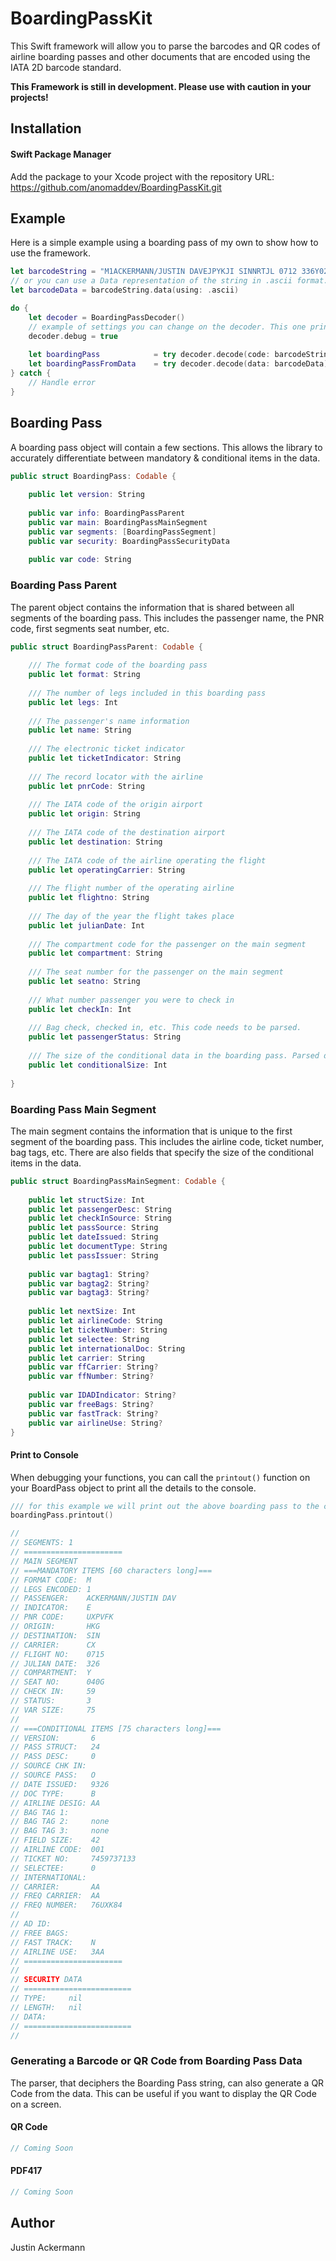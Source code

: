 # BoardingPassKit

This Swift framework will allow you to parse the barcodes and QR codes of airline boarding passes and other documents that are encoded using the IATA 2D barcode standard.

**This Framework is still in development. Please use with caution in your projects!**

## Installation
#### Swift Package Manager
Add the package to your Xcode project with the repository URL: 
https://github.com/anomaddev/BoardingPassKit.git

## Example
Here is a simple example using a boarding pass of my own to show how to use the framework.

```swift
let barcodeString = "M1ACKERMANN/JUSTIN DAVEJPYKJI SINNRTJL 0712 336Y025C0231 348>3180 O9335BJL 01315361700012900174601118720 JL AA 34DGH32             3"
// or you can use a Data representation of the string in .ascii format.
let barcodeData = barcodeString.data(using: .ascii)

do {
    let decoder = BoardingPassDecoder()
    // example of settings you can change on the decoder. This one prints out the data every step of the decoding.
    decoder.debug = true
    
    let boardingPass            = try decoder.decode(code: barcodeString)
    let boardingPassFromData    = try decoder.decode(data: barcodeData)
} catch {
    // Handle error
}
```

## Boarding Pass
A boarding pass object will contain a few sections. This allows the library to accurately differentiate between mandatory & conditional items in the data.

```swift
public struct BoardingPass: Codable {
    
    public let version: String
    
    public var info: BoardingPassParent
    public var main: BoardingPassMainSegment
    public var segments: [BoardingPassSegment]
    public var security: BoardingPassSecurityData
    
    public var code: String
```

### Boarding Pass Parent
The parent object contains the information that is shared between all segments of the boarding pass. This includes the passenger name, the PNR code, first segments seat number, etc.

```swift
public struct BoardingPassParent: Codable {
    
    /// The format code of the boarding pass
    public let format: String
    
    /// The number of legs included in this boarding pass
    public let legs: Int
    
    /// The passenger's name information
    public let name: String
    
    /// The electronic ticket indicator
    public let ticketIndicator: String
    
    /// The record locator with the airline
    public let pnrCode: String
    
    /// The IATA code of the origin airport
    public let origin: String
    
    /// The IATA code of the destination airport
    public let destination: String
    
    /// The IATA code of the airline operating the flight
    public let operatingCarrier: String
    
    /// The flight number of the operating airline
    public let flightno: String
    
    /// The day of the year the flight takes place
    public let julianDate: Int
    
    /// The compartment code for the passenger on the main segment
    public let compartment: String
    
    /// The seat number for the passenger on the main segment
    public let seatno: String
    
    /// What number passenger you were to check in
    public let checkIn: Int
    
    /// Bag check, checked in, etc. This code needs to be parsed.
    public let passengerStatus: String
    
    /// The size of the conditional data in the boarding pass. Parsed decimal from hexidecimal.
    public let conditionalSize: Int
    
}
```

### Boarding Pass Main Segment
The main segment contains the information that is unique to the first segment of the boarding pass. This includes the airline code, ticket number, bag tags, etc. There are also fields that specify the size of the conditional items in the data.

```swift
public struct BoardingPassMainSegment: Codable {
    
    public let structSize: Int
    public let passengerDesc: String
    public let checkInSource: String
    public let passSource: String
    public let dateIssued: String
    public let documentType: String
    public let passIssuer: String
    
    public var bagtag1: String?
    public var bagtag2: String?
    public var bagtag3: String?
    
    public let nextSize: Int
    public let airlineCode: String
    public let ticketNumber: String
    public let selectee: String
    public let internationalDoc: String
    public let carrier: String
    public var ffCarrier: String?
    public var ffNumber: String?
    
    public var IDADIndicator: String?
    public var freeBags: String?
    public var fastTrack: String?
    public var airlineUse: String?
}
```

#### Print to Console
When debugging your functions, you can call the `printout()` function on your BoardPass object to print all the details to the console.

```swift
/// for this example we will print out the above boarding pass to the console
boardingPass.printout()

//
// SEGMENTS: 1
// ======================
// MAIN SEGMENT
// ===MANDATORY ITEMS [60 characters long]===
// FORMAT CODE:  M
// LEGS ENCODED: 1
// PASSENGER:    ACKERMANN/JUSTIN DAV
// INDICATOR:    E
// PNR CODE:     UXPVFK
// ORIGIN:       HKG
// DESTINATION:  SIN
// CARRIER:      CX
// FLIGHT NO:    0715
// JULIAN DATE:  326
// COMPARTMENT:  Y
// SEAT NO:      040G
// CHECK IN:     59
// STATUS:       3
// VAR SIZE:     75
// 
// ===CONDITIONAL ITEMS [75 characters long]===
// VERSION:       6
// PASS STRUCT:   24
// PASS DESC:     0
// SOURCE CHK IN:
// SOURCE PASS:   O
// DATE ISSUED:   9326
// DOC TYPE:      B
// AIRLINE DESIG: AA
// BAG TAG 1:
// BAG TAG 2:     none
// BAG TAG 3:     none
// FIELD SIZE:    42
// AIRLINE CODE:  001
// TICKET NO:     7459737133
// SELECTEE:      0
// INTERNATIONAL:
// CARRIER:       AA
// FREQ CARRIER:  AA
// FREQ NUMBER:   76UXK84
// 
// AD ID:
// FREE BAGS:
// FAST TRACK:    N
// AIRLINE USE:   3AA
// ======================
// 
// SECURITY DATA
// ========================
// TYPE:     nil
// LENGTH:   nil
// DATA:
// ========================
// 
```

### Generating a Barcode or QR Code from Boarding Pass Data
The parser, that deciphers the Boarding Pass string, can also generate a QR Code from the data. This can be useful if you want to display the QR Code on a screen.

#### QR Code

```swift
// Coming Soon
```

#### PDF417
```swift
// Coming Soon
``` 

## Author
Justin Ackermann
